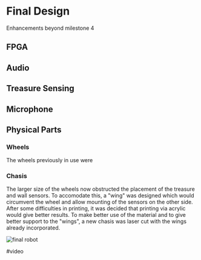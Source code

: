 # Final Design
Enhancements beyond milestone 4  

## FPGA


## Audio


## Treasure Sensing


## Microphone


## Physical Parts

### Wheels
The wheels previously in use were
### Chasis
The larger size of the wheels now obstructed the placement of the treasure and wall sensors. To accomodate this, a "wing" was designed which would circumvent the wheel and allow mounting of the sensors on the other side. After some difficulties in printing, it was decided that printing via acrylic would give better results. To make better use of the material and to give better support to the "wings", a new chasis was laser cut with the wings already incorporated.


![final robot](./docs/image/final_robot.jpg)

#video
